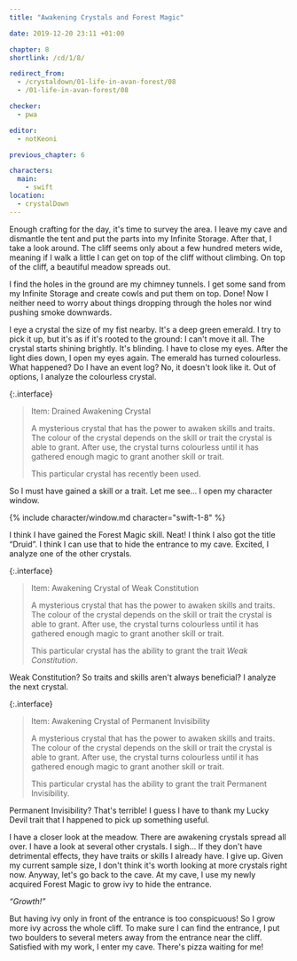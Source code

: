 ```yaml
---
title: "Awakening Crystals and Forest Magic"

date: 2019-12-20 23:11 +01:00

chapter: 8
shortlink: /cd/1/8/

redirect_from:
  - /crystaldown/01-life-in-avan-forest/08
  - /01-life-in-avan-forest/08

checker:
  - pwa

editor:
  - notKeoni

previous_chapter: 6

characters:
  main:
    - swift
location:
  - crystalDown
---
```

Enough crafting for the day, it's time to survey the area.
I leave my cave and dismantle the tent and put the parts into my Infinite Storage.
After that, I take a look around.
The cliff seems only about a few hundred meters wide, meaning if I walk a little I can get on top of the cliff without climbing.
On top of the cliff, a beautiful meadow spreads out.

I find the holes in the ground are my chimney tunnels.
I get some sand from my Infinite Storage and create cowls and put them on top.
Done! Now I neither need to worry about things dropping through the holes nor wind pushing smoke downwards.

I eye a crystal the size of my fist nearby.
It's a deep green emerald.
I try to pick it up, but it's as if it's rooted to the ground: I can't move it all.
The crystal starts shining brightly.
It's blinding.
I have to close my eyes.
After the light dies down, I open my eyes again.
The emerald has turned colourless.
What happened?
Do I have an event log?
No, it doesn't look like it.
Out of options, I analyze the colourless crystal.

{:.interface}
> Item: Drained Awakening Crystal
>
> A mysterious crystal that has the power to awaken skills and traits.
> The colour of the crystal depends on the skill or trait the crystal is able to grant.
> After use, the crystal turns colourless until it has gathered enough magic to grant another skill or trait.
>
> This particular crystal has recently been used.
>

So I must have gained a skill or a trait.
Let me see… I open my character window.

{% include character/window.md character="swift-1-8" %}

I think I have gained the Forest Magic skill.
Neat! I think I also got the title “Druid”.
I think I can use that to hide the entrance to my cave.
Excited, I analyze one of the other crystals.

{:.interface}
> Item: Awakening Crystal of Weak Constitution
>
> A mysterious crystal that has the power to awaken skills and traits.
> The colour of the crystal depends on the skill or trait the crystal is able to grant.
> After use, the crystal turns colourless until it has gathered enough magic to grant another skill or trait.
>
> This particular crystal has the ability to grant the trait *Weak Constitution*.
>

Weak Constitution?
So traits and skills aren't always beneficial?
I analyze the next crystal.

{:.interface}
> Item: Awakening Crystal of Permanent Invisibility
>
> A mysterious crystal that has the power to awaken skills and traits.
> The colour of the crystal depends on the skill or trait the crystal is able to grant.
> After use, the crystal turns colourless until it has gathered enough magic to grant another skill or trait.
>
> This particular crystal has the ability to grant the trait Permanent Invisibility.
>

Permanent Invisibility? That's terrible!
I guess I have to thank my Lucky Devil trait that I happened to pick up something useful.

I have a closer look at the meadow.
There are awakening crystals spread all over.
I have a look at several other crystals.
I sigh… If they don't have detrimental effects, they have traits or skills I already have.
I give up. Given my current sample size, I don't think it's worth looking at more crystals right now.
Anyway, let's go back to the cave.
At my cave, I use my newly acquired Forest Magic to grow ivy to hide the entrance.

*“Growth!”*

But having ivy only in front of the entrance is too conspicuous!
So I grow more ivy across the whole cliff.
To make sure I can find the entrance, I put two boulders to several meters away from the entrance near the cliff.
Satisfied with my work, I enter my cave.
There's pizza waiting for me!
